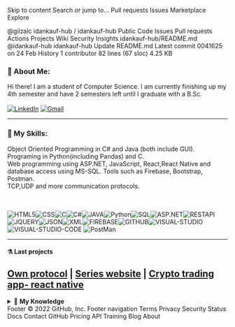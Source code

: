 Skip to content
Search or jump to…
Pull requests
Issues
Marketplace
Explore
 
@gilzalc 
idankauf-hub
/
idankauf-hub
Public
Code
Issues
Pull requests
Actions
Projects
Wiki
Security
Insights
idankauf-hub/README.md
@idankauf-hub
idankauf-hub Update README.md
Latest commit 0041625 on 24 Feb
 History
 1 contributor
82 lines (67 sloc)  4.25 KB

<!-- About Me -->
### 🦁 About Me: 
Hi there! I am a student of Computer Science. I am currently finishing up my 4th semester and have 2 semesters left until I graduate with a B.Sc.
<br/><br/>[![LinkedIn](https://img.shields.io/badge/linkedin-%230077B5.svg?&style=for-the-badge&logo=linkedin&logoColor=white)](https://www.linkedin.com/in/idan-kaufman-546ab01a6/) 
[![Gmail](https://img.shields.io/badge/Gmail-D14836?style=for-the-badge&logo=gmail&logoColor=white)](mailto:idankauf@gmail.com)
<!--END About me -->

---

<!-- My skills -->
### 🔧 My Skills:
Object Oriented Programming in C# and Java (both include GUI). Programing in Python(including Pandas) and C. <br/>
Web programming using ASP.NET, JavaScript, React,React Native and database access using MS-SQL. Tools such as Firebase, Bootstrap, Postman.</br>
TCP,UDP and more communication protocols.

<br/> <br/>
![HTML5](https://img.icons8.com/color/30/html-5.png)![CSS](https://img.icons8.com/color/30/css.png)![C](https://img.icons8.com/color/30/c.png)![C#](https://img.icons8.com/color/30/c-sharp-logo.png)![JAVA](https://img.icons8.com/color/30/java.png)![Python](https://img.icons8.com/color/30/python.png)![SQL](https://img.icons8.com/color/30/sql.png)![ASP.NET](https://img.icons8.com/color/30/asp.png)![RESTAPI](https://img.icons8.com/color/30/rest-api.png)![JQUERY](https://img.icons8.com/ios/30/000000/jquery.png)![JSON](https://img.icons8.com/color/30/json.png)![XML](https://img.icons8.com/color/30/xml.png)![FIREBASE](https://img.icons8.com/color/30/firebase.png)![GITHUB](https://img.icons8.com/color/30/github.png)![VISUAL-STUDIO](https://img.icons8.com/color/30/visual-studio.png)![VISUAL-STUDIO-CODE](https://img.icons8.com/color/30/visual-studio-code-2019.png)
![PostMan](https://img.icons8.com/dusk/30/000000/postman-api.png)
<!-- END My skills -->

---



#### ⚗️ Last projects
[Own protocol](https://github.com/idankauf-hub/Protocol2021) | 
[Series website](https://github.com/idankauf-hub/MovieDB) | 
[Crypto trading app- react native](https://github.com/idankauf-hub/cointerest) 
---


<!-- My Knowledge-LIST:START -->
<details>
    <summary>🔬 <b>My Knowledge</b></summary><br/>

* <details>
    <summary><b>Back & Front End</b></summary><br/>
    - HTML 
    - CSS
    - ASP.NET
    - API rest
    - AJAX
    - JSON
    - XML
    - Firebase
    - Web API
    - No-SQL
    - Data Set
    - Postman
    -MVC
    - React
    - React Native
  </details>

* <details>
    <summary><b>JAVA and C#</b></summary><br/>
    advanced concepts in Java/C# object-oriented programming such as polymorphism, abstract Classes, interface realization, exception hierarchy. Event driven programming based on polymorphic event handlers, design and implement software systems in Java/C# GUI.
  </details>
    
* <details>
    <summary><b>Big-Data</b></summary><br/>
    knowledge at data analytics life cycle, data preparation, linear and logistic regression, classification and evaluation, random forests, decision trees, KNN, SVM, unsupervised algorithms, using GoogleColab.
  </details>
    
* <details>
    <summary><b>Computer Architecture</b></summary><br/>
    learning Combinational Building Blocks such as Multiplexers, Decoders, Latches and Flip-Flops: SR Latch, D Latch D Flip-Flop, Register, MIPS R2000 language and single cycle architecture.
  </details>
    
* <details>
    <summary><b>Operating Systems</b></summary><br/>
    learning operating systems structure (kernel approaches, dual mode operations, preemptive/non-preemptive OS’s), processes and threads (client-server systems, RPC, pipes, threads dispatching, high-level of thread scheduling), synchronization and mutual exclusion, deadlocks, CPU thread-scheduling (scheduling algorithms and priorities, Mars-Rover project, starvation). Codding in Java and C# in WIN32 API.
  </details>
    
* <details>
    <summary><b>Software Engineering</b></summary><br/>
    learning Imparting concepts in software engineering and methods of analysis and design, presenting the development stages of a software system, including definition Requirements, formalization of requirements and their analysis and software design. Learn UML diagrams such as: Use Case Diagrams, System Sequence, Activity Diagrams, and Interaction Diagrams. 
  </details>
 ---
<!-- My Knowledge-LIST:END -->
</details>
<!-- My Projects -->
Footer
© 2022 GitHub, Inc.
Footer navigation
Terms
Privacy
Security
Status
Docs
Contact GitHub
Pricing
API
Training
Blog
About
